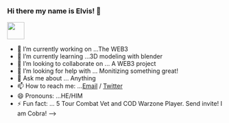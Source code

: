 ### Hi there my name is Elvis! 👋


<img src="https://giphy.com/embed/NQDgko8SLF9HWI4TfW" width="40" height="40" />


- 🔭 I’m currently working on ...The WEB3
- 🌱 I’m currently learning ...3D modeling with blender
- 👯 I’m looking to collaborate on ... A WEB3 project
- 🤔 I’m looking for help with ... Monitizing something great!
- 💬 Ask me about ... Anything
- 📫 How to reach me: ...[Email](iamelvisbueno@gmail.com)  /   [Twitter](https://twitter.com/ItsMeCobra100)
- 😄 Pronouns: ...HE/HIM
- ⚡ Fun fact: ... 5 Tour Combat Vet and COD Warzone Player. Send invite! I am Cobra!
-->
